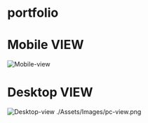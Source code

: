# portfolio

# Mobile VIEW

![Mobile-view](https://github.com/[vishw802161]/[portfolio]/blob/[Assets]/images/mobile-view.png?raw=true)

# Desktop VIEW

![Desktop-view](https://github.com/[username]/[reponame]/blob/[branch]/image.jpg?raw=true)
./Assets/Images/pc-view.png
